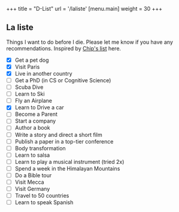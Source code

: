 +++
title = "D-List"
url = '/laliste'
[menu.main]
weight = 30
+++

## La liste

Things I want to do before I die. Please let me know if you have any recommendations. Inspired by [Chip's list](https://huyenchip.com/list-100/) here.

- [x] Get a pet dog
- [x] Visit Paris
- [x] Live in another country
- [ ] Get a PhD (in CS or Cognitive Science)
- [ ] Scuba Dive
- [ ] Learn to Ski
- [ ] Fly an Airplane
- [x] Learn to Drive a car
- [ ] Become a Parent
- [ ] Start a company
- [ ] Author a book
- [ ] Write a story and direct a short film
- [ ] Publish a paper in a top-tier conference
- [ ] Body transformation
- [ ] Learn to salsa
- [ ] Learn to play a musical instrument (tried 2x)
- [ ] Spend a week in the Himalayan Mountains
- [ ] Do a Bible tour
- [ ] Visit Mecca
- [ ] Visit Germany
- [ ] Travel to 50 countries
- [ ] Learn to speak Spanish
